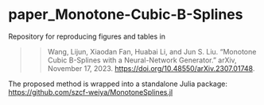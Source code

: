 # paper_Monotone-Cubic-B-Splines

Repository for reproducing figures and tables in

> > Wang, Lijun, Xiaodan Fan, Huabai Li, and Jun S. Liu. “Monotone Cubic B-Splines with a Neural-Network Generator.” arXiv, November 17, 2023. https://doi.org/10.48550/arXiv.2307.01748.

The proposed method is wrapped into a standalone Julia package: https://github.com/szcf-weiya/MonotoneSplines.jl

